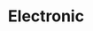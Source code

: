 ---
title: "Electronic"
summary: "Electronics is a scientific and engineering discipline that studies and applies the principles of physics to design, create, and operate devices that manipulate electrons and other charged particles. Electronics is a subfield of electrical engineering, but it differs from it in that it focuses on using active devices such as transistors, diodes, and integrated circuits to control and amplify the flow of electric current and to convert it from one form to another, such as from alternating current to direct current or from analog to digital. Electronics also encompasses the fields of microelectronics, nanoelectronics, optoelectronics, and quantum electronics, which deal with the fabrication and application of electronic devices at microscopic, nanoscopic, optical, and quantum scales.
Electronics has a profound impact on various aspects of modern society and culture, such as communication, entertainment, education, health care, industry, and security. The main driving force behind the advancement of electronics is the semiconductor industry, which produces the basic materials and components for electronic devices and circuits. The semiconductor industry is one of the largest and most profitable sectors in the global economy, with annual revenues exceeding $481 billion in 2018. The electronics industry also encompasses other sectors that rely on electronic devices and systems, such as e-commerce, which generated over $29 trillion in online sales in 2017."
image: "electronic.jpg"
apple_music_artist_url: "https://music.apple.com/gb/artist/electronic/496921"
wikipedia_url: "https://en.wikipedia.org/wiki/Electronics"
---